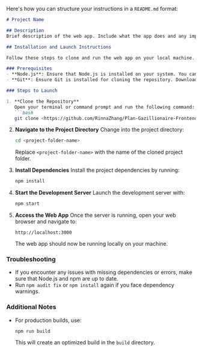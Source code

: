 Here's how you can structure your instructions in a `README.md` format:

```markdown
# Project Name

## Description
Brief description of the web app. Include what the app does and any important information users need to know.

## Installation and Launch Instructions

Follow these steps to clone and run the web app on your local machine.

### Prerequisites
- **Node.js**: Ensure that Node.js is installed on your system. You can download it from [nodejs.org](https://nodejs.org/).
- **Git**: Ensure Git is installed for cloning the repository. Download it from [git-scm.com](https://git-scm.com/).

### Steps to Launch

1. **Clone the Repository**
   Open your terminal or command prompt and run the following command:
   ```bash
   git clone <https://github.com/RinnaZhang/Plan-Gazillionaire-Frontend.git>
   ```

2. **Navigate to the Project Directory**
   Change into the project directory:
   ```bash
   cd <project-folder-name>
   ```
   Replace `<project-folder-name>` with the name of the cloned project folder.

3. **Install Dependencies**
   Install the project dependencies by running:
   ```bash
   npm install
   ```

4. **Start the Development Server**
   Launch the development server with:
   ```bash
   npm start
   ```

5. **Access the Web App**
   Once the server is running, open your web browser and navigate to:
   ```
   http://localhost:3000
   ```
   The web app should now be running locally on your machine.

### Troubleshooting
- If you encounter any issues with missing dependencies or errors, make sure that Node.js and npm are up to date.
- Run `npm audit fix` or `npm install` again if you face dependency warnings.

### Additional Notes
- For production builds, use:
  ```bash
  npm run build
  ```
  This will create an optimized build in the `build` directory.